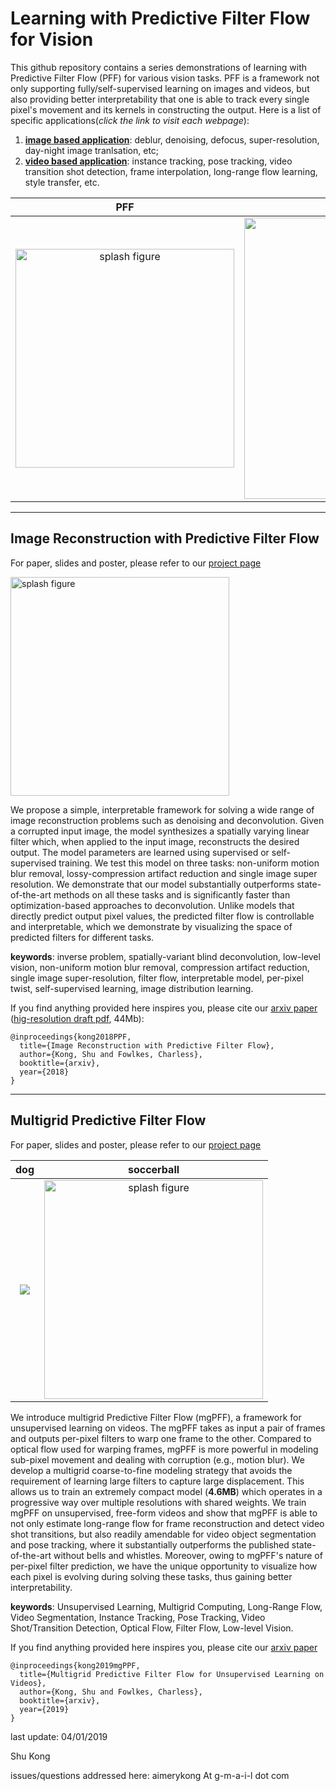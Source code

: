 # Learning with Predictive Filter Flow for Vision
This github repository contains a series demonstrations of learning with Predictive Filter Flow (PFF) for 
various vision tasks.
PFF is a framework not only supporting fully/self-supervised learning on images and videos, but also 
providing better interpretability that one is able to track every single pixel's movement and its kernels
in constructing the output.
Here is a list of specific applications(*click the link to visit each webpage*):
1. [**image based application**](https://www.ics.uci.edu/~skong2/pff.html "predictive filter flow"): 
	deblur, denoising, defocus, super-resolution, day-night image tranlsation, etc;
2. [**video based application**](https://www.ics.uci.edu/~skong2/mgpff.html): instance tracking, pose tracking, video transition shot detection, frame interpolation, long-range flow learning, style transfer, etc.



PFF             |  mgPFF
:-------------------------:|:-------------------------:
<img src="https://www.ics.uci.edu/~skong2/image2/pff_icon_mediumSize.png" alt="splash figure" width="350"/>  |  <img src="https://www.ics.uci.edu/~skong2/image2/icon_mgpff_small_soccer.gif" alt="splash figure" width="450"/>




---


## Image Reconstruction with Predictive Filter Flow

For paper, slides and poster, please refer to our [project page](https://www.ics.uci.edu/~skong2/pff.html "predictive filter flow")


<img src="https://www.ics.uci.edu/~skong2/image2/pff_icon_mediumSize.png" alt="splash figure" width="350"/>

We propose a simple, interpretable framework for solving a wide range of image
reconstruction problems such as denoising and deconvolution.  Given a
corrupted input image, the model synthesizes a spatially varying linear filter
which, when applied to the input image, reconstructs the desired output. The
model parameters are learned using supervised or self-supervised training.
We test this model on three tasks: non-uniform motion blur removal,
lossy-compression artifact reduction and single image super resolution.  We
demonstrate that our model substantially outperforms state-of-the-art methods
on all these tasks and is significantly faster than optimization-based
approaches to deconvolution.  Unlike models that directly predict output pixel
values, the predicted filter flow is controllable and interpretable, which we
demonstrate by visualizing the space of predicted filters for different tasks.


**keywords**: inverse problem, spatially-variant blind deconvolution, low-level vision, non-uniform motion blur removal, compression artifact reduction, single image super-resolution, filter flow, interpretable model, per-pixel twist, self-supervised learning, image distribution learning.


If you find anything provided here inspires you, please cite our [arxiv paper](https://arxiv.org/abs/1811.11482) ([hig-resolution draft pdf](https://www.ics.uci.edu/~skong2/slides/kf_ff_arxiv2018.pdf), 44Mb):

    @inproceedings{kong2018PPF,
      title={Image Reconstruction with Predictive Filter Flow},
      author={Kong, Shu and Fowlkes, Charless},
      booktitle={arxiv},
      year={2018}
    }




---



## Multigrid Predictive Filter Flow

For paper, slides and poster, please refer to our [project page](https://www.ics.uci.edu/~skong2/mgpff.html "multigrid predictive filter flow")


dog             |  soccerball
:-------------------------:|:-------------------------:
![](https://www.ics.uci.edu/~skong2/image2/icon_mgpff_small_dog.gif)  |  <img src="https://www.ics.uci.edu/~skong2/image2/icon_mgpff_small_soccer.gif" alt="splash figure" width="350"/>


We introduce multigrid Predictive Filter Flow (mgPFF), 
a framework for unsupervised learning on videos.
The mgPFF takes as input a pair of frames and outputs per-pixel filters to warp one frame to the other. 
Compared to optical flow used for warping frames, 
mgPFF is more powerful in modeling sub-pixel movement and dealing with corruption (e.g., motion blur). 
We develop a multigrid coarse-to-fine modeling strategy that avoids the requirement of learning large filters to capture large displacement. 
This allows us to train an extremely compact model (**4.6MB**) which operates in a progressive way over multiple resolutions with shared weights. 
We train mgPFF on unsupervised, 
free-form videos and show that mgPFF is able to not only estimate long-range flow for frame reconstruction and detect video shot transitions, 
but also readily amendable for video object segmentation and pose tracking, 
where it substantially outperforms the published state-of-the-art without bells and whistles. 
Moreover, owing to mgPFF's nature of per-pixel filter prediction, 
we have the unique opportunity to visualize how each pixel is evolving during solving these tasks, 
thus gaining better interpretability.

**keywords**: Unsupervised Learning, Multigrid Computing, Long-Range Flow, Video Segmentation, Instance Tracking, Pose Tracking, Video Shot/Transition Detection, Optical Flow, Filter Flow, Low-level Vision.



If you find anything provided here inspires you, please cite our [arxiv paper](https://arxiv.org/abs/XXXX.XXXX)

    @inproceedings{kong2019mgPPF,
      title={Multigrid Predictive Filter Flow for Unsupervised Learning on Videos},
      author={Kong, Shu and Fowlkes, Charless},
      booktitle={arxiv},
      year={2019}
    }





last update: 04/01/2019

Shu Kong


issues/questions addressed here: 
aimerykong At g-m-a-i-l dot com
